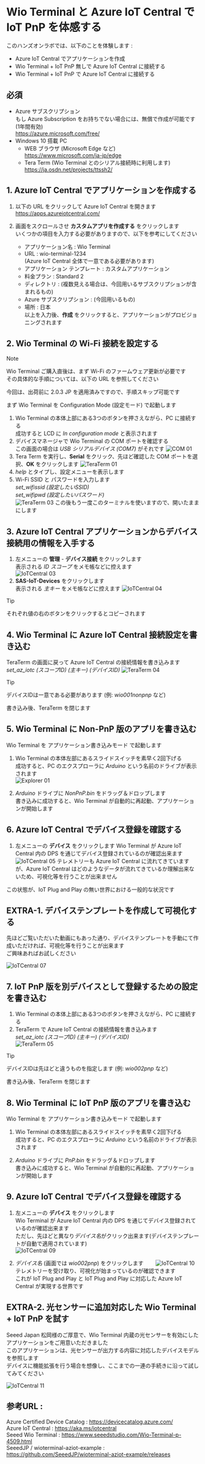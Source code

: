 # Wio Terminal と Azure IoT Central で IoT PnP を体感する
このハンズオンラボでは、以下のことを体験します :

- Azure IoT Central でアプリケーションを作成  
- Wio Terminal + IoT PnP 無しで Azure IoT Central に接続する  
- Wio Terminal + IoT PnP で Azure IoT Central に接続する  

## 必須
- Azure サブスクリプション  
    もし Azure Subscription をお持ちでない場合には、無償で作成が可能です (1年間有効)  
    <https://azure.microsoft.com/free/>  
- Windows 10 搭載 PC  
    - WEB ブラウザ (Microsoft Edge など)  
    <https://www.microsoft.com/ja-jp/edge>
    - Tera Term (Wio Terminal とのシリアル接続時に利用します)  
    <https://ja.osdn.net/projects/ttssh2/>

## 1. Azure IoT Central でアプリケーションを作成する
1. 以下の URL をクリックして Azure IoT Central を開きます  
<https://apps.azureiotcentral.com/>
    
2. 画面をスクロールさせ **カスタムアプリを作成する** をクリックします  
いくつかの項目を入力する必要がありますので、以下を参考にしてください  
    - アプリケーション名 : Wio Terminal  
    - URL : wio-terminal-1234  
    (Azure IoT Central 全体で一意である必要があります)  
    - アプリケーション テンプレート : カスタムアプリケーション  
    - 料金プラン : Standard 2  
    - ディレクトリ : (複数見える場合は、今回用いるサブスクリプションが含まれるもの)  
    - Azure サブスクリプション : (今回用いるもの)
    - 場所 : 日本  
以上を入力後、**作成** をクリックすると、アプリケーションがプロビジョニングされます  

## 2. Wio Terminal の Wi-Fi 接続を設定する
> [!NOTE]  
> Wio Terminal ご購入直後は、まず Wi-Fi のファームウェア更新が必要です  
> その具体的な手順については、以下の URL を参照してください
> 
> 今回は、出荷前に 2.0.3 JP を適用済みですので、手順スキップ可能です

まず Wio Terminal を Configuration Mode (設定モード) で起動します  

1. Wio Terminal の本体上部にある3つのボタンを押さえながら、PC に接続する  
成功すると LCD に *In configuration mode* と表示されます  
2. デバイスマネージャで Wio Terminal の COM ポートを確認する  
この画面の場合は *USB シリアルデバイス (COM7)* がそれです
![COM 01](images/com-01.png)
3. Tera Term を実行し、**Serial** をクリック、先ほど確認した COM ポートを選択、**OK** をクリックします
![TeraTerm 01](images/teraterm-01.png)
4. *help* とタイプし、設定メニューを表示します  
5. Wi-Fi SSID と パスワードを入力します  
*set_wifissid (設定したいSSID)*  
*set_wifipwd (設定したいパスワード)*  
![TeraTerm 03](images/teraterm-03.png)
この後もう一度このターミナルを使いますので、開いたままにします

## 3. Azure IoT Central アプリケーションからデバイス接続用の情報を入手する
1. 左メニューの **管理** - **デバイス接続** をクリックします  
表示される *ID スコープ* をメモ帳などに控えます  
![IoTCentral 03](images/iotcentral-03.png)
2. **SAS-IoT-Devices** をクリックします  
表示される *主キー* をメモ帳などに控えます
![IoTCentral 04](images/iotcentral-04.png)

> [!TIP]  
> それぞれ値の右のボタンをクリックするとコピーされます

## 4. Wio Terminal に Azure IoT Central 接続設定を書き込む  
TeraTerm の画面に戻って Azure IoT Central の接続情報を書き込みます  
*set_az_iotc (スコープID) (主キー) (デバイスID)* 
![TeraTerm 04](images/teraterm-04.png)
> [!TIP]  
> デバイスIDは一意である必要があります (例: *wio001nonpnp* など)  

書き込み後、TeraTerm を閉じます  

## 5. Wio Terminal に Non-PnP 版のアプリを書き込む  
Wio Terminal を アプリケーション書き込みモード で起動します  

1. Wio Terminal の本体左部にあるスライドスイッチを素早く2回下げる  
成功すると、PC のエクスプローラに *Arduino* という名前のドライブが表示されます  
![Explorer 01](images/explorer-01.png)

2. *Arduino* ドライブに *NonPnP.bin* をドラッグ＆ドロップします  
書き込みに成功すると、Wio Terminal が自動的に再起動、アプリケーションが開始します  


## 6. Azure IoT Central でデバイス登録を確認する
1. 左メニューの **デバイス** をクリックします
Wio Terminal が Azure IoT Central 内の DPS を通じてデバイス登録されているのが確認出来ます
![IoTCentral 05](images/iotcentral-05.png)
テレメトリーも Azure IoT Central に流れてきていますが、Azure IoT Central はどのようなデータが流れてきているか理解出来ないため、可視化等を行うことが出来ません  

この状態が、IoT Plug and Play の無い世界における一般的な状況です  

## EXTRA-1. デバイステンプレートを作成して可視化する
先ほどご覧いただいた動画にもあった通り、デバイステンプレートを手動にて作成いただければ、可視化等を行うことが出来ます  
ご興味あればお試しください  

![IoTCentral 07](images/iotcentral-07.png)

## 7. IoT PnP 版を別デバイスとして登録するための設定を書き込む
1. Wio Terminal の本体上部にある3つのボタンを押さえながら、PC に接続する  
2. TeraTerm で Azure IoT Central の接続情報を書き込みます  
*set_az_iotc (スコープID) (主キー) (デバイスID)*  
![TeraTerm 05](images/teraterm-05.png)
> [!TIP]  
> デバイスIDは先ほどと違うものを指定します (例: *wio002pnp* など)  

書き込み後、TeraTerm を閉じます  

## 8. Wio Terminal に IoT PnP 版のアプリを書き込む
Wio Terminal を アプリケーション書き込みモード で起動します  

1. Wio Terminal の本体左部にあるスライドスイッチを素早く2回下げる  
成功すると、PC のエクスプローラに *Arduino* という名前のドライブが表示されます  

2. *Arduino* ドライブに *PnP.bin* をドラッグ＆ドロップします  
書き込みに成功すると、Wio Terminal が自動的に再起動、アプリケーションが開始します

## 9. Azure IoT Central でデバイス登録を確認する
1. 左メニューの **デバイス** をクリックします  
Wio Terminal が Azure IoT Central 内の DPS を通じてデバイス登録されているのが確認出来ます  
ただし、先ほどと異なり*デバイス名*がクリック出来ます(デバイステンプレートが自動で適用されています)  
![IoTCentral 09](images/iotcentral-09.png)  

2. *デバイス名* (画面では *wio002pnp*) をクリックします　　
![IoTCentral 10](images/iotcentral-10.png)  
テレメトリーを受け取り、可視化が始まっているのが確認できます  
これが IoT Plug and Play と IoT Plug and Play に対応した Azure IoT Central が実現する世界です  

## EXTRA-2. 光センサーに追加対応した Wio Terminal + IoT PnP を試す  
Seeed Japan 松岡様のご厚意で、Wio Terminal 内蔵の光センサーを有効にしたアプリケーションをご用意いただきました  
このアプリケーションは、光センサーが出力する内容に対応したデバイスモデルを参照します  
デバイスに機能拡張を行う場合を想像し、ここまでの一連の手続きに沿って試してみてください  

![IoTCentral 11](images/iotcentral-11.png)  

## 参考URL :
Azure Certified Device Catalog : 
<https://devicecatalog.azure.com/>  
Azure IoT Central : 
<https://aka.ms/iotcentral>  
Seeed Wio Terminal : <https://www.seeedstudio.com/Wio-Terminal-p-4509.html>  
SeeedJP / wioterminal-aziot-example : <https://github.com/SeeedJP/wioterminal-aziot-example/releases>  
